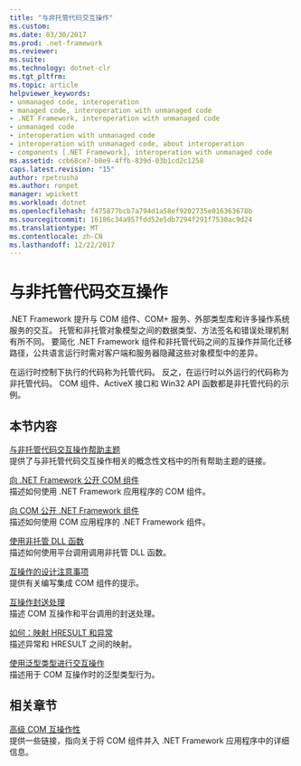 ```yaml
---
title: "与非托管代码交互操作"
ms.custom: 
ms.date: 03/30/2017
ms.prod: .net-framework
ms.reviewer: 
ms.suite: 
ms.technology: dotnet-clr
ms.tgt_pltfrm: 
ms.topic: article
helpviewer_keywords:
- unmanaged code, interoperation
- managed code, interoperation with unmanaged code
- .NET Framework, interoperation with unmanaged code
- unmanaged code
- interoperation with unmanaged code
- interoperation with unmanaged code, about interoperation
- components [.NET Framework], interoperation with unmanaged code
ms.assetid: ccb68ce7-b0e9-4ffb-839d-03b1cd2c1258
caps.latest.revision: "15"
author: rpetrusha
ms.author: ronpet
manager: wpickett
ms.workload: dotnet
ms.openlocfilehash: f475877bcb7a794d1a58ef9202735e016363678b
ms.sourcegitcommit: 16186c34a957fdd52e5db7294f291f7530ac9d24
ms.translationtype: MT
ms.contentlocale: zh-CN
ms.lasthandoff: 12/22/2017
---
```

# <a name="interoperating-with-unmanaged-code"></a>与非托管代码交互操作
.NET Framework 提升与 COM 组件、COM+ 服务、外部类型库和许多操作系统服务的交互。 托管和非托管对象模型之间的数据类型、方法签名和错误处理机制有所不同。 要简化 .NET Framework 组件和非托管代码之间的互操作并简化迁移路径，公共语言运行时需对客户端和服务器隐藏这些对象模型中的差异。  
  
 在运行时控制下执行的代码称为托管代码。 反之，在运行时以外运行的代码称为非托管代码。 COM 组件、ActiveX 接口和 Win32 API 函数都是非托管代码的示例。  
  
## <a name="in-this-section"></a>本节内容  
 [与非托管代码交互操作帮助主题](http://msdn.microsoft.com/en-us/ec21c6e1-e233-4cd9-95ae-b9b9cf807f9d)  
 提供了与非托管代码交互操作相关的概念性文档中的所有帮助主题的链接。  
  
 [向 .NET Framework 公开 COM 组件](../../../docs/framework/interop/exposing-com-components.md)  
 描述如何使用 .NET Framework 应用程序的 COM 组件。  
  
 [向 COM 公开 .NET Framework 组件](../../../docs/framework/interop/exposing-dotnet-components-to-com.md)  
 描述如何使用 COM 应用程序的 .NET Framework 组件。  
  
 [使用非托管 DLL 函数](../../../docs/framework/interop/consuming-unmanaged-dll-functions.md)  
 描述如何使用平台调用调用非托管 DLL 函数。  
  
 [互操作的设计注意事项](http://msdn.microsoft.com/en-us/b59637f6-fe35-40d6-ae72-901e7a707689)  
 提供有关编写集成 COM 组件的提示。  
  
 [互操作封送处理](../../../docs/framework/interop/interop-marshaling.md)  
 描述 COM 互操作和平台调用的封送处理。  
  
 [如何：映射 HRESULT 和异常](../../../docs/framework/interop/how-to-map-hresults-and-exceptions.md)  
 描述异常和 HRESULT 之间的映射。  
  
 [使用泛型类型进行交互操作](http://msdn.microsoft.com/en-us/26b88e03-085b-4b53-94ba-a5a9c709ce58)  
 描述用于 COM 互操作时的泛型类型行为。  
  
## <a name="related-sections"></a>相关章节  
 [高级 COM 互操作性](http://msdn.microsoft.com/en-us/3ada36e5-2390-4d70-b490-6ad8de92f2fb)  
 提供一些链接，指向关于将 COM 组件并入 .NET Framework 应用程序中的详细信息。

